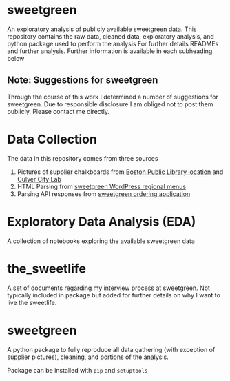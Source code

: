 # sweetgreen
An exploratory analysis of publicly available sweetgreen data.
This repository contains the raw data, cleaned data, exploratory 
analysis, and python package used to perform the analysis
For further details READMEs and further analysis. Further information
is available in each subheading below

## Note: Suggestions for sweetgreen
Through the course of this work  I determined a number of suggestions
for sweetgreen. Due to responsible disclosure I am obliged not to post
them publicly. Please contact me directly.


# Data Collection
The data in this repository comes from three sources
1. Pictures of supplier chalkboards from 
[Boston Public Library location](https://github.com/canyon289/sweetgreen/blob/master/data/raw/restaurant_suppliers/BostonLibrarySuppliers_2_13.jpg)
and
[Culver City Lab](https://github.com/canyon289/sweetgreen/blob/master/data/raw/restaurant_suppliers/CulverCityLabSuppliers_2_16.jpg)
2. HTML Parsing from [sweetgreen WordPress regional menus](https://www.sweetgreen.com/menu/)
3. Parsing API responses from [sweetgreen ordering application ](https://order.sweetgreen.com/)

# Exploratory Data Analysis (EDA)
A collection of notebooks exploring the available sweetgreen data

# the_sweetlife
A set of documents regarding my interview process at sweetgreen.
Not typically included in package but added for further details on why
I want to live the sweetlife.

# sweetgreen
A python package to fully reproduce all data gathering (with exception
of supplier pictures), cleaning, and portions of the analysis.  

Package can be installed with `pip` and `setuptools`


